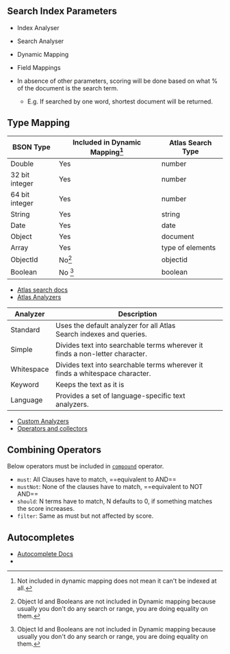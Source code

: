 ## Search Index Parameters

- Index Analyser
- Search Analyser
- Dynamic Mapping
- Field Mappings

- In absence of other parameters, scoring will be done based on what % of the document is the search term.
	- E.g. If searched by one word, shortest document will be returned.


## Type Mapping

| BSON Type | Included in Dynamic Mapping[^2] | Atlas Search Type |
| --- | --- | --- |
| Double | Yes | number |
| 32 bit integer | Yes | number |
| 64 bit integer | Yes | number |
| String | Yes | string | 
| Date | Yes | date |
| Object | Yes | document |
| Array | Yes | type of elements |
| ObjectId | No[^1] | objectid |
| Boolean | No [^1]| boolean |

[^1]: Object Id and Booleans are not included in Dynamic mapping because usually you don't do any search or range, you are doing equality on them.
[^2]: Not included in dynamic mapping does not mean it can't be indexed at all.


- [Atlas search docs](https://www.mongodb.com/docs/atlas/atlas-search/)
- [Atlas Analyzers](https://www.mongodb.com/docs/atlas/atlas-search/analyzers/)

| Analyzer | Description |
| --- | --- |
| Standard | Uses the default analyzer for all Atlas Search indexes and queries. |
| Simple | Divides text into searchable terms wherever it finds a non-letter character. |
| Whitespace | Divides text into searchable terms wherever it finds a whitespace character. | 
| Keyword | Keeps the text as it is |
| Language | Provides a set of language-specific text analyzers. |

- [Custom Analyzers](https://www.mongodb.com/docs/atlas/atlas-search/analyzers/custom/)
- [Operators and collectors](https://www.mongodb.com/docs/atlas/atlas-search/operators-and-collectors/)


## Combining Operators

Below operators must be included in [`compound`](https://www.mongodb.com/docs/atlas/atlas-search/compound/#std-label-compound-ref) operator.

- `must`: All Clauses have to match, ==equivalent to AND==
- `mustNot`: None of the clauses have to match, ==equivalent to NOT AND==
- `should`: N terms have to match, N defaults to 0, if something matches the score increases.
- `filter`: Same as must but not affected by score.


## Autocompletes

- [Autocomplete Docs](https://www.mongodb.com/docs/atlas/atlas-search/autocomplete/) 
- 